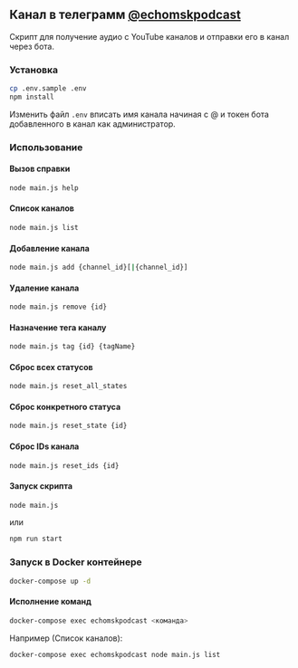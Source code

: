 ## Канал в телеграмм [@echomskpodcast](https://t.me/echomskpodcast)

Скрипт для получение аудио с YouTube каналов и отправки его в канал через бота.

### Установка

```bash
cp .env.sample .env
npm install
```

Изменить файл `.env` вписать имя канала начиная с @ и токен бота добавленного в канал как администратор. 

### Использование

#### Вызов справки

```bash
node main.js help
```

#### Список каналов

```bash
node main.js list
```

#### Добавление канала

```bash
node main.js add {channel_id}[|{channel_id}]
```

#### Удаление канала

```bash
node main.js remove {id}
```

#### Назначение тега каналу

```bash
node main.js tag {id} {tagName}
```

#### Сброс всех статусов

```bash
node main.js reset_all_states
```

#### Сброс конкретного статуса

```bash
node main.js reset_state {id}
```

#### Сброс IDs канала

```bash
node main.js reset_ids {id}
```

#### Запуск скрипта

```bash
node main.js
```

или

```bash
npm run start
```

### Запуск в Docker контейнере

```bash
docker-compose up -d
```

#### Исполнение команд

```bash
docker-compose exec echomskpodcast <команда>
```

Например (Список каналов):
```bash
docker-compose exec echomskpodcast node main.js list
```
